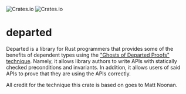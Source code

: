 ![Crates.io](https://img.shields.io/crates/l/departed/0.1.0)
![Crates.io](https://img.shields.io/crates/v/departed)

# departed
Departed is a library for Rust programmers that provides some of the benefits of dependent types using the ["Ghosts of Departed Proofs" technique](https://kataskeue.com/gdp.pdf). Namely, it allows library authors to write APIs with statically checked preconditions and invariants. In addition, it allows users of said APIs to prove that they are using the APIs correctly.

All credit for the technique this crate is based on goes to Matt Noonan.

